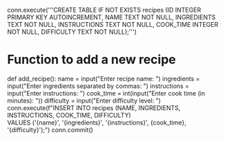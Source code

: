 conn.execute('''CREATE TABLE IF NOT EXISTS recipes
             (ID INTEGER PRIMARY KEY AUTOINCREMENT,
             NAME TEXT NOT NULL,
             INGREDIENTS TEXT NOT NULL,
             INSTRUCTIONS TEXT NOT NULL,
             COOK_TIME INTEGER NOT NULL,
             DIFFICULTY TEXT NOT NULL);''')

# Function to add a new recipe
def add_recipe():
    name = input("Enter recipe name: ")
    ingredients = input("Enter ingredients separated by commas: ")
    instructions = input("Enter instructions: ")
    cook_time = int(input("Enter cook time (in minutes): "))
    difficulty = input("Enter difficulty level: ")
    conn.execute(f"INSERT INTO recipes (NAME, INGREDIENTS, INSTRUCTIONS, COOK_TIME, DIFFICULTY) \
                   VALUES ('{name}', '{ingredients}', '{instructions}', {cook_time}, '{difficulty}');")
    conn.commit()
    
